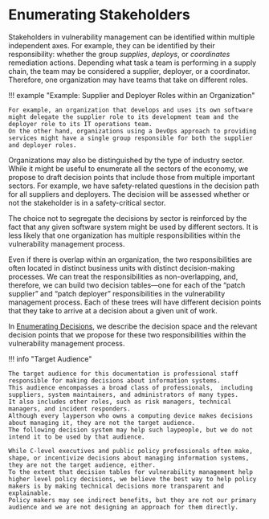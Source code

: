 # Enumerating Stakeholders

Stakeholders in vulnerability management can be identified within multiple independent axes.
For example, they can be identified by their responsibility: whether the group *supplies*, *deploys*, or *coordinates* remediation actions.
Depending what task a team is performing in a supply chain, the team may be considered a supplier, deployer, or a coordinator.
Therefore, one organization may have teams that take on different roles.

!!! example "Example: Supplier and Deployer Roles within an Organization"

    For example, an organization that develops and uses its own software might delegate the supplier role to its development team and the deployer role to its IT operations team.
    On the other hand, organizations using a DevOps approach to providing services might have a single group responsible for both the supplier and deployer roles.

Organizations may also be distinguished by the type of industry sector.
While it might be useful to enumerate all the sectors of the economy, we propose to draft decision points that include those from multiple important sectors.
For example, we have safety-related questions in the decision path for all suppliers and deployers.
The decision will be assessed whether or not the stakeholder is in a safety-critical sector.

The choice not to segregate the decisions by sector is reinforced by the fact that any given software system might be used by different sectors.
It is less likely that one organization has multiple responsibilities within the vulnerability management process.

Even if there is overlap within an organization, the two responsibilities are often located in distinct business units with distinct decision-making processes.
We can treat the responsibilities as non-overlapping, and, therefore, we can build two decision tables—one for each of the “patch supplier” and “patch deployer” responsibilities in the vulnerability management process.
Each of these trees will have different decision points that they take to arrive at a decision about a given unit of work.
<!-- Consider changing the word patch. There are other responses to a vulnerability (mitigation, isolation, etc.) that are backgrounded by using “patch” here. -->

In [Enumerating Decisions](./enumerating_decisions.md), we describe the decision space and the relevant decision points that we propose for these two responsibilities within the vulnerability management process.

!!! info "Target Audience"

    The target audience for this documentation is professional staff responsible for making decisions about information systems.
    This audience encompasses a broad class of professionals,  including suppliers, system maintainers, and administrators of many types.
    It also includes other roles, such as risk managers, technical managers, and incident responders.
    Although every layperson who owns a computing device makes decisions about managing it, they are not the target audience.
    The following decision system may help such laypeople, but we do not intend it to be used by that audience.

    While C-level executives and public policy professionals often make, shape, or incentivize decisions about managing information systems, they are not the target audience, either.
    To the extent that decision tables for vulnerability management help higher level policy decisions, we believe the best way to help policy makers is by making technical decisions more transparent and explainable.
    Policy makers may see indirect benefits, but they are not our primary audience and we are not designing an approach for them directly.
